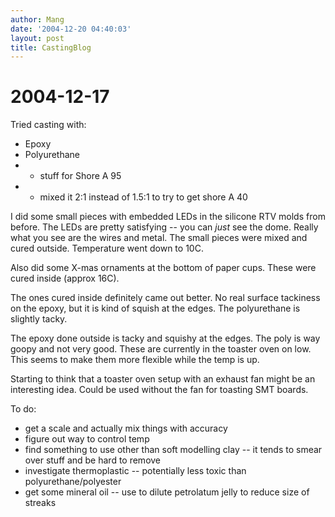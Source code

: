 ```yaml
---
author: Mang
date: '2004-12-20 04:40:03'
layout: post
title: CastingBlog
---
```


# 2004-12-17

Tried casting with:

* Epoxy
* Polyurethane
* * stuff for Shore A 95
* * mixed it 2:1 instead of 1.5:1 to try to get shore A 40

I did some small pieces with embedded LEDs in the silicone RTV molds from before.  The LEDs are pretty satisfying -- you can *just* see the dome.  Really what you see are the wires and metal.  The small pieces were mixed and cured outside.  Temperature went down to 10C.

Also did some X-mas ornaments at the bottom of paper cups.  These were cured inside (approx 16C).

The ones cured inside definitely came out better.  No real surface tackiness on the epoxy, but it is kind of squish at the edges.  The polyurethane is slightly tacky.

The epoxy done outside is tacky and squishy at the edges. The poly is way goopy and not very good.  These are currently in the toaster oven on low.  This seems to make them more flexible while the temp is up.

Starting to think that a toaster oven setup with an exhaust fan might be an interesting idea.  Could be used without the fan for toasting SMT boards.

To do:

* get a scale and actually mix things with accuracy
* figure out way to control temp
* find something to use other than soft modelling clay -- it tends to smear over stuff and be hard to remove
* investigate thermoplastic -- potentially less toxic than polyurethane/polyester
* get some mineral oil -- use to dilute petrolatum jelly to reduce size of streaks

